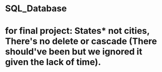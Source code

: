 # SQL_Database
# for final project: States* not cities, There's no delete or cascade (There should've been but we ignored it given the lack of time).
